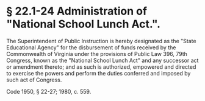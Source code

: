 # § 22.1-24 Administration of "National School Lunch Act.".

<p>The Superintendent of Public Instruction is hereby designated as the "State Educational Agency" for the disbursement of funds received by the Commonwealth of Virginia under the provisions of Public Law 396, 79th Congress, known as the "National School Lunch Act" and any successor act or amendment thereto; and as such is authorized, empowered and directed to exercise the powers and perform the duties conferred and imposed by such act of Congress.</p><p>Code 1950, § 22-27; 1980, c. 559.</p>